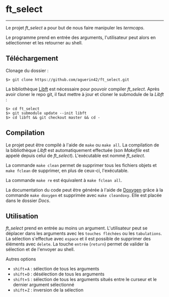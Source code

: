 # ft_select
------

Le projet *ft_select* a pour but de nous faire manipuler les _termcaps_.

Le programme prend en entrée des arguments, l'utilisateur peut alors en sélectionner et les retourner au shell.


## Téléchargement

Clonage du dossier :

	$> git clone https://github.com/aguerin42/ft_select.git

La bibliothèque [Libft][] est nécessaire pour pouvoir compiler *ft_select*. Après avoir cloner le repo git, il faut mettre à jour et cloner le submodule de la _Libft_ :

	$> cd ft_select
	$> git submodule update --init libft
	$> cd libft && git checkout master && cd -


## Compilation

Le projet peut être compilé à l'aide de `make` ou `make all`. La compilation de la bibliothèque _Libft_ est automatiquement effectuée (son _Makefile_ est appelé depuis celui de *ft_select*). L'exécutable est nommé *ft_select*.

La commande `make clean` permet de supprimer tous les fichiers objets et `make fclean` de supprimer, en plus de ceux-ci, l'exécutable.

La commande `make re` est équivalent à `make fclean all`.

La documentation du code peut être générée à l'aide de [Doxygen][] grâce à la commande `make doxygen` et supprimée avec `make cleandoxy`. Elle est placée dans le dossier _Docs_.


## Utilisation

*ft_select* prend en entrée au moins un argument. L'utilisateur peut se déplacer dans les arguments avec les `touches fléchées` ou les `tabulations`. La sélection s'effectue avec `espace` et il est possible de supprimer des éléments avec `delete`. La touche `entrée` (`return`) permet de valider la sélection et de l'envoyer au shell.

Autres options
- `shift`+`A` : sélection de tous les arguments
- `shift`+`D` : désélection de tous les arguments
- `shift`+`S` : sélection de tous les arguments situés entre le curseur et le dernier argument sélectionné
- `shift`+`Z` : inversion de la sélection

[Libft]: https://github.com/Aguerin42/libft
[Doxygen]: https://github.com/doxygen/doxygen
